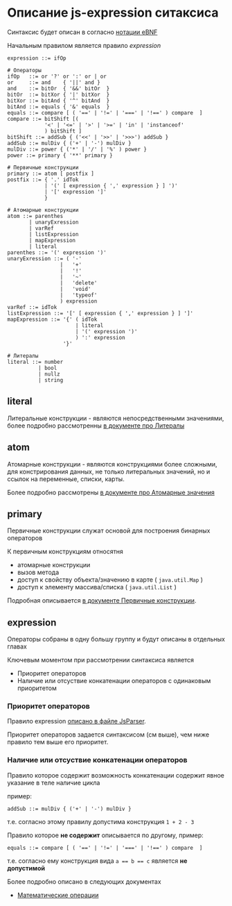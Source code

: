 Описание js-expression ситаксиса
================================

Синтаксис будет описан в согласно [нотации eBNF](ebnf.md)

Начальным правилом является правило *expression*

    expression ::= ifOp
    
    # Операторы
    ifOp   ::= or '?' or ':' or | or 
    or     ::= and    { '||' and }
    and    ::= bitOr  { '&&' bitOr  }
    bitOr  ::= bitXor { '|' bitXor  }
    bitXor ::= bitAnd { '^' bitAnd  }
    bitAnd ::= equals { '&' equals  }
    equals ::= compare [ ( '==' | '!=' | '===' | '!==' ) compare  ]
    compare ::= bitShift [( 
                '<' | '<=' | '>' | '>=' | 'in' | 'instanceof'  
                ) bitShift ]
    bitShift ::= addSub { ('<<' | '>>' | '>>>') addSub }
    addSub ::= mulDiv { ('+' | '-') mulDiv }
    mulDiv ::= power { ('*' | '/' | '%' ) power }
    power ::= primary { '**' primary }
    
    # Первичные конструкции
    primary ::= atom [ postfix ]
    postfix ::= { '.' idTok
                | '(' [ expression { ',' expression } ] ')'
                | '[' expression ']'
                }
                
    # Атомарные конструкции
    atom ::= parenthes
           | unaryExression
           | varRef
           | listExpression
           | mapExpression
           | literal
    parenthes ::= '(' expression ')'
    unaryExression ::= ( '-' 
                     |   '+' 
                     |   '!' 
                     |   '~' 
                     |   'delete' 
                     |   'void' 
                     |   'typeof' 
                     ) expression
    varRef ::= idTok
    listExpression ::= '[' [ expression { ',' expression } ] ']'
    mapExpression ::= '{' ( idTok 
                          | literal
                          | '(' expression ')' 
                          ) ':' expression
                      '}'
                      
    # Литералы
    literal ::= number
              | bool
              | nullz
              | string


literal
---------
Литеральные конструкции - являются непосредственными значениями, 
более подробно рассмотренны [в документе про Литералы](js-literals.md) 


atom
----------
Атомарные конструкции - являются конструкциями более сложными, 
для констрирования данных, не только литеральных значений, 
но и ссылок на переменные, списки, карты.

Более подробно рассмотрены [в документе про Атомарные значения](js-atom.md)

primary
-----------
Первичные конструкции служат основой для построения бинарных операторов

К первичным конструкциям относятня
* атомарные конструкции
* вызов метода
* доступ к свойству объекта/значению в карте ( `java.util.Map` )
* доступ к элементу массива/списка  ( `java.util.List` )

Подробная описывается [в документе Первичные конструкции](js-primary.md).

expression
-----------------
Операторы собраны в одну большу группу и будут описаны в отдельных главах

Ключевым моментом при рассмотрении синтаксиса является
* Приоритет операторов
* Наличие или отсуствие конкатенации операторов с одинаковым приоритетом

### Приоритет операторов

Правило expression [описано в файле JsParser](https://github.com/gochaorg/cxel/blob/cdc4b3a1d1e0b72e44ab951a422da18f59293a3a/src/main/java/xyz/cofe/cxel/js/JsParser.java#L116).

Приоритет операторов задается синтаксисом (см выше), 
чем ниже правило тем выше его приоритет.

### Наличие или отсуствие конкатенации операторов

Правило которое содержит возможность конкатенации содержит явное указание
в теле наличие цикла

пример:

    addSub ::= mulDiv { ('+' | '-') mulDiv }

т.е. согласно этому правилу допустима конструкция `1 + 2 - 3`

Правило которое **не содержит** описывается по другому, пример:

    equals ::= compare [ ( '==' | '!=' | '===' | '!==' ) compare  ]

т.е. согласно ему конструкция вида `a == b == c` является **не допустимой**

Более подробно описано в следующих документах

* [Математические операции](js-mathOp.md)
